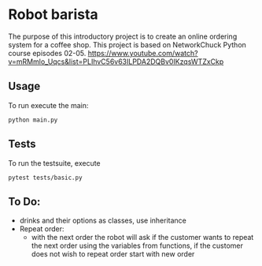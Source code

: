 # Robot barista

The purpose of this introductory project is to create an online ordering system for a coffee shop. 
This project is based on NetworkChuck Python course episodes 02-05.
https://www.youtube.com/watch?v=mRMmlo_Uqcs&list=PLIhvC56v63ILPDA2DQBv0IKzqsWTZxCkp

## Usage
To run execute the main:
```
python main.py
```

## Tests
To run the testsuite, execute
```
pytest tests/basic.py
```

## To Do:
- drinks and their options as classes, use inheritance
- Repeat order: 
    - with the next order the robot will ask if the customer wants to repeat the next order using the variables from functions, if the customer does not wish to repeat order start with new order
